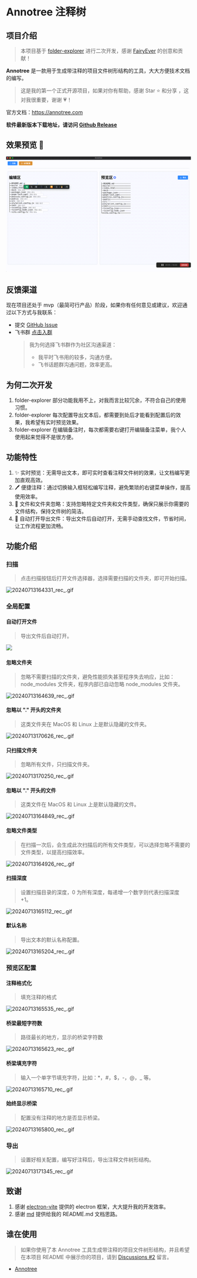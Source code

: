 # Annotree 注释树

## 项目介绍

> 本项目基于 [folder-explorer](https://github.com/d2-projects/folder-explorer) 进行二次开发，感谢 [FairyEver](https://github.com/FairyEver) 的创意和贡献！

**Annotree** 是一款用于生成带注释的项目文件树形结构的工具，大大方便技术文档的编写。

> 这是我的第一个正式开源项目，如果对你有帮助，感谢 Star ⭐️ 和分享 ，这对我很重要，谢谢 💗！

官方文档：https://annotree.com

**软件最新版本下载地址，请访问 [Github Release](https://github.com/itchaox/annotree/releases)**

## 效果预览 🎉

![demo](/resources/demo.gif)

## 反馈渠道

现在项目还处于 mvp（最简可行产品）阶段，如果你有任何意见或建议，欢迎通过以下方式与我联系：

- 提交 [GitHub Issue](https://github.com/itchaox/annotree/issues)
- 飞书群 [点击入群](https://applink.feishu.cn/client/chat/chatter/add_by_link?link_token=e0aoc0d1-0df2-4cec-bb6f-97da6e754f5e)
  > 我为何选择飞书群作为社区沟通渠道：
  >
  > - 我平时飞书用的较多，沟通方便。
  > - 飞书话题群沟通问题，效率更高。

<!-- 官方文档： -->

## 为何二次开发

1.  folder-explorer 部分功能我用不上，对我而言比较冗余，不符合自己的使用习惯。
2.  folder-explorer 每次配置导出文本后，都需要到处后才能看到配置后的效果，我希望有实时预览效果。
3.  folder-explorer 在编辑备注时，每次都需要右键打开编辑备注菜单，我个人使用起来觉得不是很方便。

## 功能特性

1. ✨ 实时预览：无需导出文本，即可实时查看注释文件树的效果，让文档编写更加直观高效。
2. 🖊️ 便捷注释：通过切换输入框轻松编写注释，避免繁琐的右键菜单操作，提高使用效率。
3. 🚫 文件和文件夹忽略：支持忽略特定文件夹和文件类型，确保只展示你需要的文件结构，保持文件树的简洁。
4. 📂 自动打开导出文件：导出文件后自动打开，无需手动查找文件，节省时间，让工作流程更加流畅。

## 功能介绍

### 扫描

> 点击扫描按钮后打开文件选择器，选择需要扫描的文件夹，即可开始扫描。

![20240713164331_rec_.gif](https://itchao-1318613604.cos.ap-chengdu.myqcloud.com/20240713164331_rec_.gif)

### 全局配置

#### 自动打开文件

> 导出文件后自动打开。

![](https://itchao-1318613604.cos.ap-chengdu.myqcloud.com/20240713164440_rec_.gif)

#### 忽略文件夹

> 忽略不需要扫描的文件夹，避免性能损失甚至程序失去响应，比如：node_modules 文件夹，程序内部已自动忽略 node_modules 文件夹。

![20240713164639_rec_.gif](https://itchao-1318613604.cos.ap-chengdu.myqcloud.com/20240713164639_rec_.gif)

#### 忽略以 "." 开头的文件夹

> 这类文件夹在 MacOS 和 Linux 上是默认隐藏的文件夹。

![20240713170626_rec_.gif](https://itchao-1318613604.cos.ap-chengdu.myqcloud.com/20240713170626_rec_.gif)

#### 只扫描文件夹

> 忽略所有文件，只扫描文件夹。

![20240713170250_rec_.gif](https://itchao-1318613604.cos.ap-chengdu.myqcloud.com/20240713170250_rec_.gif)

#### 忽略以 "." 开头的文件

> 这类文件在 MacOS 和 Linux 上是默认隐藏的文件。

![20240713164849_rec_.gif](https://itchao-1318613604.cos.ap-chengdu.myqcloud.com/20240713164849_rec_.gif)

#### 忽略文件类型

> 在扫描一次后，会生成此次扫描后的所有文件类型，可以选择忽略不需要的文件类型，以提高扫描效率。

![20240713164926_rec_.gif](https://itchao-1318613604.cos.ap-chengdu.myqcloud.com/20240713164926_rec_.gif)

#### 扫描深度

> 设置扫描目录的深度，0 为所有深度，每递增一个数字则代表扫描深度 +1。

![20240713165112_rec_.gif](https://itchao-1318613604.cos.ap-chengdu.myqcloud.com/20240713165112_rec_.gif)

#### 默认名称

> 导出文本的默认名称配置。

![20240713165204_rec_.gif](https://itchao-1318613604.cos.ap-chengdu.myqcloud.com/20240713165204_rec_.gif)

### 预览区配置

#### 注释格式化

> 填充注释的格式

![20240713165535_rec_.gif](https://itchao-1318613604.cos.ap-chengdu.myqcloud.com/20240713165535_rec_.gif)

#### 桥梁最短字符数

> 路径最长的地方，显示的桥梁字符数

![20240713165623_rec_.gif](https://itchao-1318613604.cos.ap-chengdu.myqcloud.com/20240713165623_rec_.gif)

#### 桥梁填充字符

> 输入一个单字节填充字符，比如：\*，\#，\$，\-，\@，\_ 等。

![20240713165710_rec_.gif](https://itchao-1318613604.cos.ap-chengdu.myqcloud.com/20240713165710_rec_.gif)

#### 始终显示桥梁

> 配置没有注释的地方是否显示桥梁。

![20240713165800_rec_.gif](https://itchao-1318613604.cos.ap-chengdu.myqcloud.com/20240713165800_rec_.gif)

### 导出

> 设置好相关配置，编写好注释后，导出注释文件树形结构。

![20240713171345_rec_.gif](https://itchao-1318613604.cos.ap-chengdu.myqcloud.com/20240713171345_rec_.gif)

## 致谢

1. 感谢 [electron-vite](https://github.com/alex8088/electron-vite) 提供的 electron 框架，大大提升我的开发效率。
2. 感谢 [md](https://github.com/doocs/md) 提供给我的 README.md 文档思路。

## 谁在使用

> 如果你使用了本 Annotree 工具生成带注释的项目文件树形结构，并且希望在本项目 README 中展示你的项目，请到 [Discussions #2](https://github.com/itchaox/annotree/discussions/2) 留言。

- [Annotree](https://github.com/itchaox/annotree)
